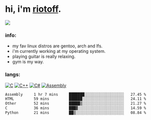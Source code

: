 # hi, i'm [riotoff](https://t.me/terpila898).

[![](https://komarev.com/ghpvc/?username=RIOTOFF&logo=github&style=for-the-badge&color=202020)](https://github.com/RiotOff)
<br />

### info:
- my fav linux distros are gentoo, arch and lfs.
- i'm currently working at my operating system.
- playing guitar is really relaxing.
- gym is my way.
### langs:
[![C](https://img.shields.io/badge/-C-202020?style=for-the-badge)](https://wikipedia.org/wiki/C_(programming_language))
[![C++](https://img.shields.io/badge/-C++-202020?style=for-the-badge)](https://wikipedia.org/wiki/C++)
[![C#](https://img.shields.io/badge/-CSharp-202020?style=for-the-badge)](https://wikipedia.org/wiki/C_Sharp_(programming_language))
[![Assembly](https://img.shields.io/badge/-Assembly-202020?style=for-the-badge)](https://wikipedia.org/wiki/Assembly_language)

<!--START_SECTION:waka-->

```txt
Assembly     1 hr 7 mins     ███████░░░░░░░░░░░░░░░░░░   27.45 %
HTML         59 mins         ██████░░░░░░░░░░░░░░░░░░░   24.11 %
Other        52 mins         █████▒░░░░░░░░░░░░░░░░░░░   21.27 %
C            36 mins         ███▓░░░░░░░░░░░░░░░░░░░░░   14.59 %
Python       21 mins         ██▒░░░░░░░░░░░░░░░░░░░░░░   08.84 %
```

<!--END_SECTION:waka-->

